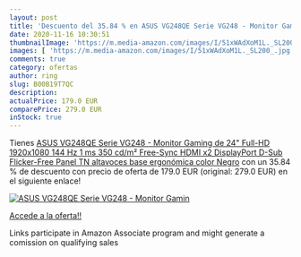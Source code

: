 ```yaml
---
layout: post
title: 'Descuento del 35.84 % en ASUS VG248QE Serie VG248 - Monitor Gamin'
date: 2020-11-16 10:30:51
thumbnailImage: 'https://m.media-amazon.com/images/I/51xWAdXoM1L._SL200_.jpg'
images: [ 'https://m.media-amazon.com/images/I/51xWAdXoM1L._SL200_.jpg' ]
comments: true
category: ofertas
author: ring
slug: B00B19T7QC
description:
actualPrice: 179.0 EUR
comparePrice: 279.0 EUR
inStock: true
---
```


Tienes [ASUS VG248QE Serie VG248 - Monitor Gaming de 24" Full-HD  1920x1080  144 Hz  1 ms  350 cd/m²  Free-Sync  HDMI x2  DisplayPort  D-Sub Flicker-Free  Panel TN  altavoces  base ergonómica  color Negro](https://www.amazon.es/dp/B00B19T7QC/?tag=tolees-21) con un 35.84 % de descuento con precio de oferta de 179.0 EUR (original: 279.0 EUR) en el siguiente enlace!

[![ASUS VG248QE Serie VG248 - Monitor Gamin](https://m.media-amazon.com/images/I/51xWAdXoM1L._SL200_.jpg)](https://www.amazon.es/dp/B00B19T7QC/?tag=tolees-21)

[Accede a la oferta!!](https://www.amazon.es/dp/B00B19T7QC/?tag=tolees-21)

Links participate in Amazon Associate program and might generate a comission on qualifying sales


